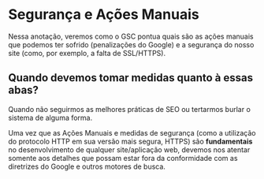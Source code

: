 # Segurança e Ações Manuais

Nessa anotação, veremos como o GSC pontua quais são as ações manuais que podemos ter sofrido (penalizações do Google) e a segurança do nosso site (como, por exemplo, a falta de SSL/HTTPS).

## Quando devemos tomar medidas quanto à essas abas?

Quando não seguirmos as melhores práticas de SEO ou tertarmos burlar o sistema de alguma forma.

Uma vez que as Ações Manuais e medidas de segurança (como a utilização do protocolo HTTP em sua versão mais segura, HTTPS) são **fundamentais** no desenvolvimento de qualquer site/aplicação web, devemos nos atentar somente aos detalhes que possam estar fora da conformidade com as diretrizes do Google e outros motores de busca.

